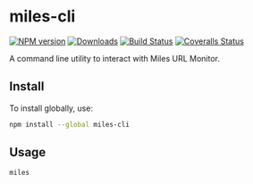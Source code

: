 # miles-cli

[![NPM version][npm-image]][npm-url] [![Downloads][downloads-image]][npm-url] [![Build Status][travis-image]][travis-url] [![Coveralls Status][coveralls-image]][coveralls-url]

A command line utility to interact with Miles URL Monitor.

## Install

To install globally, use:

```bash
npm install --global miles-cli
```

## Usage

```bash
miles
```

[downloads-image]: http://img.shields.io/npm/dm/miles-cli.svg
[npm-url]: https://www.npmjs.com/package/miles-cli
[npm-image]: http://img.shields.io/npm/v/miles-cli.svg
[travis-url]: https://travis-ci.com/github/libreworks/miles-cli
[travis-image]: http://img.shields.io/travis/libreworks/miles-cli.svg?label=travis-ci
[coveralls-url]: https://coveralls.io/r/libreworks/miles-cli
[coveralls-image]: http://img.shields.io/coveralls/libreworks/miles-cli/master.svg
